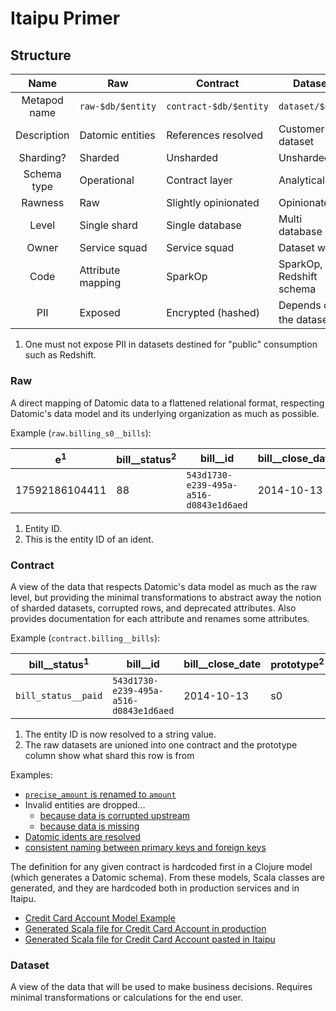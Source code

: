 # Itaipu Primer

## Structure

| Name         | Raw               | Contract               | Dataset                            |
|:------------:| ----------------- | ---------------------- | -----------------------------------|
| Metapod name | `raw-$db/$entity` | `contract-$db/$entity` | `dataset/$name`                    |
| Description  | Datomic entities  | References resolved    | Customer dataset                   |
| Sharding?    | Sharded           | Unsharded              | Unsharded                          |
| Schema type  | Operational       | Contract layer         | Analytical                         |
| Rawness      | Raw               | Slightly opinionated   | Opinionated                        |
| Level        | Single shard      | Single database        | Multi database                     |
| Owner        | Service squad     | Service squad          | Dataset writer                     |
| Code         | Attribute mapping | SparkOp                | SparkOp, Redshift schema           |
| PII          | Exposed           | Encrypted (hashed)     | Depends on the dataset<sup>1</sup> |

1. One must not expose PII in datasets destined for "public" consumption such as Redshift.

### Raw

A direct mapping of Datomic data to a flattened relational format, respecting Datomic's data model and its underlying
organization as much as possible.

Example (`raw.billing_s0__bills`):

|  e<sup>1</sup> | bill__status<sup>2</sup> | bill__id                               | bill__close_date |
|----------------|--------------------------|----------------------------------------|------------------|
| 17592186104411 |                       88 | `543d1730-e239-495a-a516-d0843e1d6aed` |       2014-10-13 |

1. Entity ID.
2. This is the entity ID of an ident.

### Contract

A view of the data that respects Datomic's data model as much as the raw level, but providing the minimal
transformations to abstract away the notion of sharded datasets, corrupted rows, and deprecated attributes. Also
provides documentation for each attribute and renames some attributes.

Example (`contract.billing__bills`):

| bill__status<sup>1</sup> | bill__id                               | bill__close_date | prototype<sup>2</sup> |
|--------------------------|----------------------------------------|------------------|-----------------------|
| `bill_status__paid`      | `543d1730-e239-495a-a516-d0843e1d6aed` |       2014-10-13 | s0                    |

1. The entity ID is now resolved to a string value.
2. The raw datasets are unioned into one contract and the prototype column show what shard this row is from

Examples:

- [`precise_amount` is renamed to `amount`](https://github.com/nubank/itaipu/blob/e08071693b5a416b1dfcc31bf4cf1e7abd45e42a/src/main/scala/etl/contract/feed/Transactions.scala#L57)
- Invalid entities are dropped...
  - [because data is corrupted upstream](https://github.com/nubank/itaipu/blob/e08071693b5a416b1dfcc31bf4cf1e7abd45e42a/src/main/scala/etl/contract/feed/Transactions.scala#L34)
  - [because data is missing](https://github.com/nubank/itaipu/blob/e08071693b5a416b1dfcc31bf4cf1e7abd45e42a/src/main/scala/etl/contract/feed/Transactions.scala#L31)
- [Datomic idents are resolved](https://github.com/nubank/itaipu/blob/e08071693b5a416b1dfcc31bf4cf1e7abd45e42a/src/main/scala/etl/contract/feed/Transactions.scala#L35)
- [consistent naming between primary keys and foreign keys](https://github.com/nubank/itaipu/pull/36/files#diff-6a9ae1da21068f4fad302be909a97b7dR20)

The definition for any given contract is hardcoded first in a Clojure model (which generates a Datomic schema).  From these models, Scala classes are generated, and they are hardcoded both in production services and in Itaipu.
* [Credit Card Account Model Example](https://github.com/nubank/credit-card-accounts/blob/master/src/accounts/models/account.clj#L44)
* [Generated Scala file for Credit Card Account in production](https://github.com/nubank/credit-card-accounts/blob/master/resources/contract/credit_card_accounts/Accounts.scala)
* [Generated Scala file for Credit Card Account pasted in Itaipu](https://github.com/nubank/itaipu/blob/master/src/main/scala/etl/contract/credit_card_accounts/Accounts.scala)

### Dataset

A view of the data that will be used to make business decisions. Requires minimal transformations or calculations for
the end user.

